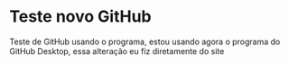 # Teste novo GitHub
 Teste de GitHub usando o programa,
 estou usando agora o programa do GitHub Desktop,
 essa alteração eu fiz diretamente do site
